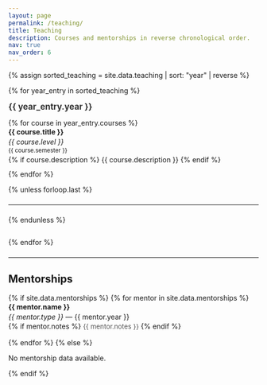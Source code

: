 ```yaml
---
layout: page
permalink: /teaching/
title: Teaching
description: Courses and mentorships in reverse chronological order.
nav: true
nav_order: 6
---
```


<!-- _pages/teaching.md -->

<div class="teaching">

{% assign sorted_teaching = site.data.teaching | sort: "year" | reverse %}

{% for year_entry in sorted_teaching %}
  <div class="teaching-year">
    <div class="teaching-entry">
      <div class="entry-header">
        <span class="entry-title"><strong>{{ year_entry.year }}</strong></span>
      </div>
      <ul class="teaching-courses">
        {% for course in year_entry.courses %}
        <li class="course-item">
          <span class="course-info">
            <strong>{{ course.title }}</strong><br>
            <em>{{ course.level }}</em><br>
            <small>{{ course.semester }}</small><br>
            {% if course.description %}
              {{ course.description }}
            {% endif %}
          </span>
        </li>
        {% endfor %}
      </ul>
    </div>
    {% unless forloop.last %}
    <hr>
    {% endunless %}
  </div>
{% endfor %}

<hr>

<h2>Mentorships</h2>
<div class="mentorships">
  {% if site.data.mentorships %}
    {% for mentor in site.data.mentorships %}
    <div class="mentorship-entry">
      <div class="mentorship-info">
        <strong>{{ mentor.name }}</strong><br>
        <em>{{ mentor.type }}</em> — {{ mentor.year }}<br>
        {% if mentor.notes %}
          <span class="mentorship-notes">{{ mentor.notes }}</span>
        {% endif %}
      </div>
    </div>
    {% endfor %}
  {% else %}
    <p>No mentorship data available.</p>
  {% endif %}
</div>

</div>

<style>
.teaching-year {
  margin-bottom: 2em;
}
.entry-header {
  display: flex;
  justify-content: space-between;
  align-items: baseline;
  margin-bottom: 0.5em;
}
.entry-title {
  font-size: 1.2em;
  font-weight: 600;
  color: var(--text-color, #333);
}
.teaching-courses {
  list-style-type: none;
  padding-left: 0;
}
.course-item {
  margin-bottom: 0.8em;
}
.course-info {
  display: block;
  line-height: 1.4;
}
.mentorship-entry {
  margin-bottom: 1em;
}
.mentorship-info {
  line-height: 1.4;
}
.mentorship-notes {
  color: #555;
  font-size: 0.95em;
}
hr {
  border: 0;
  border-top: 1px solid #ddd;
  margin: 1.5em 0;
}
</style>
